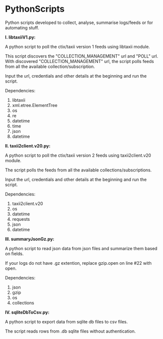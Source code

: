 # PythonScripts
Python scripts developed to collect, analyse, summarise logs/feeds or for automating stuff.

**I. libtaxiiV1.py:**

  A python script to poll the ctix/taxii version 1 feeds using libtaxii module.

  This script discovers the "COLLECTION_MANAGEMENT" url and "POLL" url.
  With discovered "COLLECTION_MANAGEMENT" url, the script polls feeds from all the available collection/subscription.

  Input the url, credentials and other details at the beginning and run the script.

  Dependencies:
  1. libtaxii
  2. xml.etree.ElementTree
  3. os
  4. re
  5. datetime
  6. time
  7. json
  8. datetime

**II. taxii2client.v20.py:**

  A python script to poll the ctix/taxii version 2 feeds using taxii2client.v20 module.

  The script polls the feeds from all the available collections/subscriptions.
  
  Input the url, credentials and other details at the beginning and run the script.
  
  Dependencies:
  1. taxii2client.v20
  2. os
  3. datetime
  4. requests
  5. json
  6. datetime

**III. summaryJsonGz.py:**

  A python script to read json data from json files and summarize them based on fields.

  If your logs do not have .gz extention, replace gzip.open on line #22 with open.
  
  Dependencies:
  1. json
  2. gzip
  3. os
  4. collections

**IV. sqliteDbToCsv.py:**

  A python script to export data from sqlite db files to csv files.

  The script reads rows from .db sqlite files without authentication.
